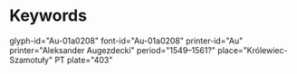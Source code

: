 # Keywords
glyph-id="Au-01a0208"
font-id="Au-01a0208"
printer-id="Au"
printer="Aleksander Augezdecki"
period="1549–1561?"
place="Królewiec-Szamotuły"
PT plate="403"
